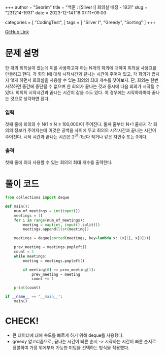 +++
author = "Seorim"
title =  "백준 : [Silver I] 회의실 배정 - 1931"
slug = "231214-1931"
date = 2023-12-14T18:07:11+09:00

categories = [
    "CodingTest",
]
tags = [
    "Silver I", "Greedy", "Sorting"
]
+++

[GitHub Link](https://github.com/srlee056/algorithm-study/tree/c48b1c862545951635084af13fedfeafdd6ebdec/%EB%B0%B1%EC%A4%80/Silver/1931.%E2%80%85%ED%9A%8C%EC%9D%98%EC%8B%A4%E2%80%85%EB%B0%B0%EC%A0%95)

# 문제 설명

<p>한 개의 회의실이 있는데 이를 사용하고자 하는 N개의 회의에 대하여 회의실 사용표를 만들려고 한다. 각 회의 I에 대해 시작시간과 끝나는 시간이 주어져 있고, 각 회의가 겹치지 않게 하면서 회의실을 사용할 수 있는 회의의 최대 개수를 찾아보자. 단, 회의는 한번 시작하면 중간에 중단될 수 없으며 한 회의가 끝나는 것과 동시에 다음 회의가 시작될 수 있다. 회의의 시작시간과 끝나는 시간이 같을 수도 있다. 이 경우에는 시작하자마자 끝나는 것으로 생각하면 된다.</p>

### 입력

 <p>첫째 줄에 회의의 수 N(1 ≤ N ≤ 100,000)이 주어진다. 둘째 줄부터 N+1 줄까지 각 회의의 정보가 주어지는데 이것은 공백을 사이에 두고 회의의 시작시간과 끝나는 시간이 주어진다. 시작 시간과 끝나는 시간은 2<sup>31</sup>-1보다 작거나 같은 자연수 또는 0이다.</p>

### 출력

 <p>첫째 줄에 최대 사용할 수 있는 회의의 최대 개수를 출력한다.</p>

# 풀이 코드

```python
from collections import deque

def main():
    num_of_meetings = int(input())
    meetings = []
    for i in range(num_of_meetings):
        meeting = map(int, input().split())
        meetings.append(list(meeting))

    meetings = deque(sorted(meetings, key=lambda x: (x[1], x[0])))

    prev_meeting = meetings.popleft()
    count = 1
    while meetings:
        meeting = meetings.popleft()

        if meeting[0] >= prev_meeting[1]:
            prev_meeting = meeting
            count += 1

    print(count)

if __name__ == "__main__":
    main()
```

# CHECK!

- 큰 데이터에 대해 속도를 빠르게 하기 위해 deque를 사용했다.
- greedy 알고리즘으로, 끝나는 시간이 빠른 순서 -> 시작하는 시간이 빠른 순서로 정렬하여 가장 위에부터 가능한 미팅을 선택하는 방식을 적용했다.
